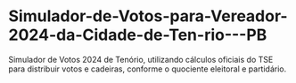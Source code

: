 # Simulador-de-Votos-para-Vereador-2024-da-Cidade-de-Ten-rio---PB
Simulador de Votos 2024 de Tenório, utilizando cálculos oficiais do TSE para distribuir votos e cadeiras, conforme o quociente eleitoral e partidário.
